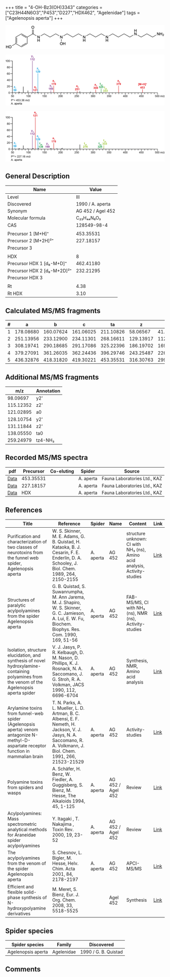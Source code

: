 +++
title = "4-OH-Bz3(OH)3343"
categories = ["C23H44N6O3","P453","D227","HDX462",
"Agelenidae"]
tags = ["Agelenopsis aperta"]
+++

![](/img/4-OH-Bz3(OH)3343.png)

![](/img_MSMS/453_4-OH-Bz3(OH)3343_Aa.png?classes=border)

![](/img_MSMS/453_4-OH-Bz3(OH)3343_Aa_2.png?classes=border)

## General Description

| Name                        | Value             |
|-----------------------------|-------------------|
| Level                       | III               |
| Discovered                  | 1990 / A. aperta  |
| Synonym                     | AG 452 / Agel 452 |
| Molecular formula           | C₂₃H₄₄N₆O₃        |
| CAS                         | 128549-98-4       |
|                             |                   |
| Precursor 1 [M+H]⁺          | 453.35531         |
| Precursor 2 [M+2H]²⁺        | 227.18157         |
| Precursor 3                 |                   |
|                             |                   |
| HDX                         | 8                 |
| Precursor HDX 1 [d₈-M+D]⁺   | 462.41180         |
| Precursor HDX 2 [d₈-M+2D]²⁺ | 232.21295         |
| Precursor HDX 3             |                   |
|                             |                   |
| Rt                          | 4.38              |
| Rt HDX                      | 3.10              |

## Calculated MS/MS fragments

| # | a         | b         | c         | ta        | z         | y         | tz        |
|---|-----------|-----------|-----------|-----------|-----------|-----------|-----------|
| 1 | 178.08680 | 160.07624 | 161.06025 | 211.10826 | 58.06567  | 41.03912  | 75.09222  |
| 2 | 251.13956 | 233.12900 | 234.11301 | 268.16611 | 129.13917 | 112.11262 | 146.16572 |
| 3 | 308.19741 | 290.18685 | 291.17086 | 325.22396 | 186.19702 | 169.17047 | 203.22357 |
| 4 | 379.27091 | 361.26035 | 362.24436 | 396.29746 | 243.25487 | 226.22832 | 276.27633 |
| 5 | 436.32876 | 418.31820 | 419.30221 | 453.35531 | 316.30763 | 299.28108 | 333.33418 |

## Additional MS/MS fragments

| m/z       | Annotation |
|-----------|------------|
| 98.09697  | y2'        |
| 115.12352 | z2'        |
| 121.02895 | a0         |
| 128.10754 | y2'        |
| 131.11844 | z2'        |
| 138.05550 | ta0        |
| 259.24979 | tz4-NH₃    |

## Recorded MS/MS spectra

| pdf                                                   | Precursor | Co-eluting | Spider    | Source                       |
|-------------------------------------------------------|-----------|------------|-----------|------------------------------|
| [Data](/pdf/A-aperta/453_4-OH-Bz3(OH)3343_Aa.pdf)     | 453.35531 |            | A. aperta | Fauna Laboratories Ltd., KAZ |
| [Data](/pdf/A-aperta/453_4-OH-Bz3(OH)3343_Aa_2.pdf)   | 227.18157 |            | A. aperta | Fauna Laboratories Ltd., KAZ |
| [Data](/pdf/A-aperta/453_4-OH-Bz3(OH)3343_Aa_HDX.pdf) | HDX       |            | A. aperta | Fauna Laboratories Ltd., KAZ |

## References

| Title                                                                                                                                        | Reference                                                                                                                                                              | Spider    | Name              | Content                                                                    | Link                                                                                                                          |
|----------------------------------------------------------------------------------------------------------------------------------------------|------------------------------------------------------------------------------------------------------------------------------------------------------------------------|-----------|-------------------|----------------------------------------------------------------------------|-------------------------------------------------------------------------------------------------------------------------------|
| Purification and characterization of two classes of neurotoxins from the funnel web spider, Agelenopsis aperta                               | W. S. Skinner, M. E. Adams, G. B. Quistad, H. Kataoka, B. J. Cesarin, F. E. Enderlin, D. A. Schooley, J. Biol. Chem. 1989, 264, 2150-2155                              | A. aperta | AG 452            | structure unknown: CI with NH₃ (ns), Amino acid analysis, Activity-studies | [Link](http://www.jbc.org/content/264/4/2150)                                                                                 |
| Structures of paralytic acylpolyamines from the spider Agelenopsis aperta                                                                    | G. B. Quistad, S. Suwanrumpha, M. Ann Jarema, M. J. Shapiro, W. S. Skinner, G. C. Jamieson, A. Lui, E. W. Fu, Biochem. Biophys. Res. Com. 1990, 169, 51-56             | A. aperta | AG 452            | FAB-MS/MS, CI with NH₃ (ns), NMR (ns), Activity-studies                    | [Link](https://www.sciencedirect.com/science/article/pii/0006291X9091431Q)                                                    |
| Isolation, structure elucidation, and synthesis of novel hydroxylamine-containing polyamines from the venom of the Agelenopsis aperta spider | V. J. Jasys, P. R. Kelbaugh, D. M. Nason, D. Phillips, K. J. Rosnack, N. A. Saccomano, J. G. Stroh, R. A. Volkman, JACS 1990, 112, 6696-6704                           | A. aperta | AG 452            | Synthesis, NMR, Amino acid analysis                                        | [Link](https://pubs.acs.org/doi/abs/10.1021/ja00174a037)                                                                      |
| Arylamine toxins from funnel-web spider (Agelenopsis aperta) venom antagonize N-methyl-D-aspartate receptor function in mammalian brain      | T. N. Parks, A. L. Mueller, L. D. Artman, B. C. Albensi, E. F. Nemeth, H. Jackson, V. J. Jasys, N. A. Saccomano, R. A. Volkmann, J. Biol. Chem. 1991, 266, 21523-21529 | A. aperta | AG 452            | Activity-studies                                                           | [Link](http://www.jbc.org/content/266/32/21523.abstract)                                                                      |
| Polyamine toxins from spiders and wasps                                                                                                      | A. Schäfer, H. Benz, W. Fiedler, A. Guggisberg, S. Bienz, M. Hesse, The Alkaloids 1994, 45, 1-125                                                                      | A. aperta | AG 452 / Agel 452 | Review                                                                     | [Link](https://www.sciencedirect.com/science/article/pii/S009995980860276X)                                                   |
| Acylpolyamines: Mass spectrometric analytical methods for Araneidae spider acylpolyamines                                                    | Y. Itagaki , T. Nakajima , Toxin Rev. 2000, 19, 23-52                                                                                                                  | A. aperta | AG 452 / Agel 452 | Review                                                                     | [Link](https://www.tandfonline.com/doi/abs/10.1081/TXR-100100314)                                                             |
| The acylpolyamines from the venom of the spider Agelenopsis aperta                                                                           | S. Chesnov, L. Bigler, M. Hesse, Helv. Chim. Acta 2001, 84, 2178-2197                                                                                                  | A. aperta | AG 452            | APCI-MS/MS                                                                 | [Link](https://onlinelibrary.wiley.com/doi/abs/10.1002/1522-2675%2820010815%2984%3A8%3C2178%3A%3AAID-HLCA2178%3E3.0.CO%3B2-N) |
| Efficient and flexible solid-phase synthesis of N-hydroxypolyamine derivatives                                                               | M. Meret, S. Bienz, Eur. J. Org. Chem. 2008, 33, 5518-5525                                                                                                             |           | Agel 452          | Synthesis                                                                  | [Link](https://onlinelibrary.wiley.com/doi/full/10.1002/ejoc.200800677)                                                       |

## Spider species

| Spider species     | Family     | Discovered           |
|--------------------|------------|----------------------|
| Agelenopsis aperta | Agelenidae | 1990 / G. B. Quistad |

## Comments